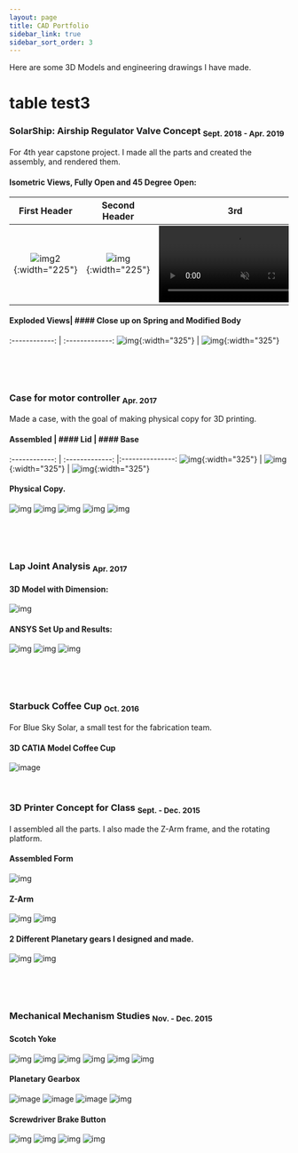 ```yaml
---
layout: page
title: CAD Portfolio
sidebar_link: true
sidebar_sort_order: 3
---
```


Here are some 3D Models and engineering drawings I have made.

# table test3

### SolarShip: Airship Regulator Valve Concept <sub> Sept. 2018 - Apr. 2019 </sub>
For 4th year capstone project. I made all the parts and created the assembly, and rendered them.

#### Isometric Views, Fully Open and 45 Degree Open:

First Header | Second Header | 3rd
:------------: | :-------------: |:---------------:
![img2](images/portfolio/ss1assemFullOpen.PNG "SolarShip Inventor Rendered Model Front"){:width="225"}  | ![img](/images/portfolio/ss1-45openBackBiew.PNG "SolarShip Inventor Rendered Model Back"){:width="225"}  | <a href="https://gyazo.com/415405b4618acde840b53b577b668791"><video alt="Valve Opening" width="275" muted loop playsinline controls><source src="https://i.gyazo.com/415405b4618acde840b53b577b668791.mp4" type="video/mp4" /></video></a> 

#### Exploded Views| #### Close up on Spring and Modified Body
:------------: | :-------------: 
![img](/images/portfolio/ss1exploded.PNG "SolarShip Inventor Rendered Model Exploded"){:width="325"}  | ![img](/images/portfolio/ss1springCloseUp.JPG "SolarShip Inventor Rendered Model Close Up"){:width="325"} 

<p>&nbsp;</p> 
<p>&nbsp;</p> 

### Case for motor controller <sub> Apr. 2017 </sub>
Made a case, with the goal of making physical copy for 3D printing.

#### Assembled | #### Lid | #### Base
:------------: | :-------------: |:---------------:
![img](/images/portfolio/mcCaseAssem.PNG "3D Solidworks Model Assembled"){:width="325"}  | ![img](/images/portfolio/mcCaseLid.PNG "3D Solidworks Model Lid"){:width="325"}  | ![img](/images/portfolio/mcCaseBase.PNG "3D Solidworks Model Base"){:width="325"} 

#### Physical Copy.
![img](/images/portfolio/mcPrintedCaseAssem.PNG "Printed Case Assembled")
![img](/images/portfolio/mcPrintedCaseBase.PNG "Printed Case Base")
![img](/images/portfolio/mcPrintedCaseLid.PNG "Printed Case Lid Top View")
![img](/images/portfolio/mcPrintedCaseFlipped.PNG "Printed Case Bottom View")
![img](/images/portfolio/mcPrintedCasePCB.PNG "Printed Case with PCB it was made for")

<p>&nbsp;</p> 
<p>&nbsp;</p> 

### Lap Joint Analysis <sub> Apr. 2017 </sub>

#### 3D Model with Dimension:
![img](/images/portfolio/LapJointModel.PNG "3D Soldiworks Model Lapjoint")

#### ANSYS Set Up and Results:
![img](/images/portfolio/LapJointFEAmesh.PNG "3D Soldiworks Model Lapjoint Mesh")
![img](/images/portfolio/LapJointFEAforceApp.PNG "3D Soldiworks Model Lapjoint Force")
![img](/images/portfolio/LapJointFEAresults.PNG "3D Soldiworks Model Lapjoint Results")

<p>&nbsp;</p> 
<p>&nbsp;</p> 

### Starbuck Coffee Cup <sub> Oct. 2016 </sub>
For Blue Sky Solar, a small test for the fabrication team.

#### 3D CATIA Model Coffee Cup
![image](/images/portfolio/coffee-cup.PNG "CATIA Coffee Cup Model")


<p>&nbsp;</p> 

### 3D Printer Concept for Class <sub> Sept. - Dec. 2015 </sub>
I assembled all the parts. I also made the Z-Arm frame, and the rotating platform.

#### Assembled Form
![img](/images/portfolio/3DprinterAssem.PNG "" )

#### Z-Arm
![img](/images/portfolio/3DprinterZarm.PNG "" )
![img](/images/portfolio/3DprinterZarmSep.PNG "" )

#### 2 Different Planetary gears I designed and made.
![img](/images/portfolio/3DprinterBaseGearSystem.PNG "" )
![img](/images/portfolio/3DprinterBaseTiltGearSystem.PNG "" )

<p>&nbsp;</p> 
<p>&nbsp;</p>

### Mechanical Mechanism Studies <sub> Nov. - Dec. 2015 </sub>

#### Scotch Yoke
![img](/images/portfolio/MMSscotchyokeAssem.PNG "" )
![img](/images/portfolio/MMSscotchyokeAssemEngdiagram.png "" )
![img](/images/portfolio/MMSscotchyokeBearingSupport.PNG "" )
![img](/images/portfolio/MMSscotchyokeSupportEngdiagram.png "" )
![img](/images/portfolio/MMSscotchyokeLinear.PNG "" )
![img](/images/portfolio/MMSscotchyokeLineaEngdiagram.png "" )

#### Planetary Gearbox
![image](/images/portfolio/MMSplanetary1-5.PNG "Solidworks Model Planetary Gear 1:5 ")
![image](/images/portfolio/MMSplanetary1-6.PNG "Solidworks Model Planetary Gear 1:6 ")
![image](/images/portfolio/MMSplanetaryCombined.PNG "Solidworks Model Planetary Gear Combined")
![img](/images/portfolio/MMSplanetaryGearAssemtEngdiagram.png "Solidworks Model Planetary Gear Combined Exploded View" )

#### Screwdriver Brake Button
![img](/images/portfolio/MMSscrewdriveAssem.PNG )
![img](/images/portfolio/MMSscrewdriveAssemSpringEngdiagram.png "" )
![img](/images/portfolio/MMSscrewdriveAssemTransparant.PNG "")
![img](/images/portfolio/MMSscrewdriveShaftEngdiagram.png "why no render")
